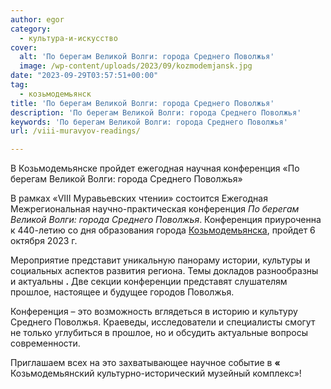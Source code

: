 ```yaml
---
author: egor
category:
  - культура-и-искусство
cover:
  alt: 'По берегам Великой Волги: города Среднего Поволжья'
  image: /wp-content/uploads/2023/09/kozmodemjansk.jpg
date: "2023-09-29T03:57:51+00:00"
tag:
  - козьмодемьянск
title: 'По берегам Великой Волги: города Среднего Поволжья'
description: 'По берегам Великой Волги: города Среднего Поволжья'
keywords: 'По берегам Великой Волги: города Среднего Поволжья'
url: /viii-muravyov-readings/

---
```

В Козьмодемьянске пройдет ежегодная научная конференция «По берегам Великой Волги: города Среднего Поволжья»

В рамках «VIII Муравьевских чтении» состоится Ежегодная Межрегиональная научно-практическая конференция _По берегам Великой Волги: города Среднего Поволжья_. Конференция приуроченна к 440-летию со дня образования города [Козьмодемьянска](/benderiada/), пройдет 6 октября 2023 г.

Мероприятие представит уникальную панораму истории, культуры и социальных аспектов развития региона. Темы докладов разнообразны и актуальны **.** Две секции конференции представят слушателям прошлое, настоящее и будущее городов Поволжья.

Конференция – это возможность вглядеться в историю и культуру Среднего Поволжья. Краеведы, исследователи и специалисты смогут не только углубиться в прошлое, но и обсудить актуальные вопросы современности.

Приглашаем всех на это захватывающее научное событие в **«** Козьмодемьянский культурно-исторический музейный комплекс»!
